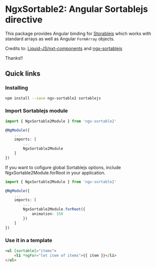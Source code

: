 # NgxSortable2: Angular Sortablejs directive

<!-- [![GitHub license](https://img.shields.io/github/license/Liquid-JS/nxt-components.svg)](https://github.com/Liquid-JS/nxt-components/blob/master/LICENSE)
[![npm](https://img.shields.io/npm/dm/nxt-sortablejs.svg)](https://www.npmjs.com/package/nxt-sortablejs)
[![scope](https://img.shields.io/npm/v/nxt-sortablejs.svg)](https://www.npmjs.com/package/nxt-sortablejs) -->

This package provides Angular binding for [Storablejs](https://github.com/SortableJS/Sortable) which works with standard arrays as well as Angular `FormArray` objects.

Credits to:
[Liquid-JS/nxt-components](https://github.com/Liquid-JS/nxt-components) and [ngx-sortablejs](https://github.com/SortableJS/ngx-sortablejs)

Thanks!!

## Quick links

<!-- -   [Demo](https://liquid-js.github.io/nxt-components/demo/sortablejs)
-   [Getting started](https://liquid-js.github.io/nxt-components/demo/sortablejs/getting-started)
-   [API docs](https://liquid-js.github.io/nxt-components/nxt-sortablejs) -->

### Installing

```sh
npm install --save ngx-sortable2 sortablejs
```

### Import Sortablejs module

```ts
import { NgxSortable2Module } from 'ngx-sortable2'

@NgModule({
    ...
    imports: [
        ...
        NgxSortable2Module
    ]
})
```

If you want to cofigure global Sortablejs options, include NgxSortable2Module.forRoot in your application.

```ts
import { NgxSortable2Module } from 'ngx-sortable2'

@NgModule({
    ...
    imports: [
        ...
        NgxSortable2Module.forRoot({
            animation: 150
        })
    ]
})
```

### Use it in a template

```html
<ul [sortable]="items">
    <li *ngFor="let item of items">{{ item }}</li>
</ul>
```
